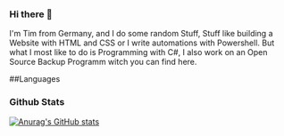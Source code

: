 ### Hi there 👋

I'm Tim from Germany, and I do some random Stuff, Stuff like building a Website with HTML and CSS or I write automations with Powershell. But what I most like to do is Programming with C#, I also work on an Open Source Backup Programm witch you can find here.

##Languages


### Github Stats
[![Anurag's GitHub stats](https://github-readme-stats.vercel.app/api?username=SexyJackXy)](https://github.com/anuraghazra/github-readme-stats)
